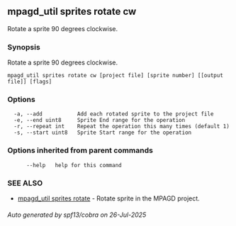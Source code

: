 ## mpagd_util sprites rotate cw

Rotate a sprite 90 degrees clockwise.

### Synopsis

Rotate a sprite 90 degrees clockwise.

```
mpagd_util sprites rotate cw [project file] [sprite number] [[output file]] [flags]
```

### Options

```
  -a, --add           Add each rotated sprite to the project file
  -e, --end uint8     Sprite End range for the operation
  -r, --repeat int    Repeat the operation this many times (default 1)
  -s, --start uint8   Sprite Start range for the operation
```

### Options inherited from parent commands

```
      --help   help for this command
```

### SEE ALSO

* [mpagd_util sprites rotate](mpagd_util_sprites_rotate.md)	 - Rotate sprite in the MPAGD project.

###### Auto generated by spf13/cobra on 26-Jul-2025
